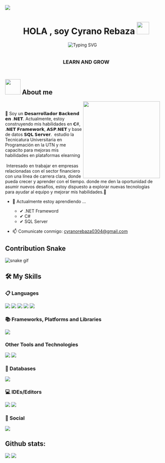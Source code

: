 
<!--horizontal divider(gradiant)-->
<img src="https://user-images.githubusercontent.com/73097560/115834477-dbab4500-a447-11eb-908a-139a6edaec5c.gif">

<!--h1 without bottom border-->
<div id="user-content-toc">
  <ul align="center">
    <summary><h1 align="center"><b>HOLA , soy Cyrano Rebaza </b><img src="https://media.giphy.com/media/hvRJCLFzcasrR4ia7z/giphy.gif" width="40"></h1></summary>
  </ul>
</div>

<p align="center">
  <img src="https://readme-typing-svg.demolab.com?font=Noto+Sans&weight=600&pause=1000&color=F76F0C&center=true&vCenter=true&width=435&lines=Backend+Developer.+%F0%9F%98%8D" alt="Typing SVG">
</p>


<!--h3 without bottom border-->
<div id="user-content-toc">
  <ul align="center">
    <summary><h3 style="display: inline-block">LEARN AND GROW</h3></summary>
  </ul>
</div>



## <picture><img src = "https://github.com/7oSkaaa/7oSkaaa/blob/main/Images/about_me.gif?raw=true" width = 50px></picture> About me

<picture> <img align="right" src="https://github.com/7oSkaaa/7oSkaaa/blob/main/Images/Right_Side.gif?raw=true" width = 250px></picture>

<br>

👋 Soy un 𝗗𝗲𝘀𝗮𝗿𝗿𝗼𝗹𝗹𝗮𝗱𝗼𝗿 𝗕𝗮𝗰𝗸𝗲𝗻𝗱 𝗲𝗻 .𝗡𝗘𝗧. Actualmente, estoy construyendo mis habilidades en 𝗖#, .𝗡𝗘𝗧 𝗙𝗿𝗮𝗺𝗲𝘄𝗼𝗿𝗸, 𝗔𝗦𝗣.𝗡𝗘𝗧 y base de datos 𝗦𝗤𝗟 𝗦𝗲𝗿𝘃𝗲𝗿.⁣
⁣
estudio la Tecnicatura Universitaria en Programación en la UTN y me capacito para mejoras mis habilidades en plataformas elearning⁣<br><br>
⁣
Interesado en trabajar en empresas relacionadas con el sector financiero con una línea de carrera clara, donde pueda crecer y aprender con el tiempo. donde me den la oportunidad de asumir nuevos desafíos, estoy dispuesto a explorar nuevas tecnologías para ayudar al equipo y mejorar mis habilidades.⁣🤝 

- 🌱 Actualmente estoy aprendiendo ...
  - ✔ .NET Frameword
  - ✔ C#
  - ✔ SQL Server<br>

- 📫 Comunicate conmigo: <a href="cyranorebaza0304@gmail.com">cyranorebaza0304@gmail.com</a>


## Contribution Snake 
![snake gif](https://github.com/null3000/null3000/blob/output/github-contribution-grid-snake.svg)

## 🛠️ My Skills

### 📋 Languages

<span> 
  <img src ="https://img.shields.io/badge/c%23-%23239120.svg?style=for-the-badge&logo=csharp&logoColor=white">
  <img src="https://img.shields.io/badge/c++-%2300599C.svg?style=for-the-badge&logo=c%2B%2B&logoColor=white">  
  <img src="https://img.shields.io/badge/javascript-%23323330.svg?style=for-the-badge&logo=javascript&logoColor=%23F7DF1E">  
  <img src="https://img.shields.io/badge/css3-%231572B6.svg?style=for-the-badge&logo=css3&logoColor=white">  
  <img src="https://img.shields.io/badge/html5-%23E34F26.svg?style=for-the-badge&logo=html5&logoColor=white">  


</span>

### 📚 Frameworks, Platforms and Libraries
<span> 
  <img src ="https://img.shields.io/badge/.NET-5C2D91?style=for-the-badge&logo=.net&logoColor=white"> 
</span>


<h3> Other Tools and Technologies </h3>

<span>
  <img src="https://img.shields.io/badge/Git-F05032?style=for-the-badge&logo=git&logoColor=white">
  <img src="https://img.shields.io/badge/Windows%20Terminal-%234D4D4D.svg?style=for-the-badge&logo=windows-terminal&logoColor=white">

</span>

### 💾 Databases

<span>
  <img src="https://img.shields.io/badge/Microsoft%20SQL%20Server-CC2927?style=for-the-badge&logo=microsoft%20sql%20server&logoColor=white">
</span>

### 💻 IDEs/Editors

<span>
  <img src="https://img.shields.io/badge/Visual%20Studio%20Code-0078d7.svg?style=for-the-badge&logo=visual-studio-code&logoColor=white">
  <img src="https://img.shields.io/badge/Visual%20Studio-5C2D91.svg?style=for-the-badge&logo=visual-studio&logoColor=white">
</span>

### 💬 Social

<a href="https://www.linkedin.com/in/cyranorebaza/">
  <img src="https://img.shields.io/badge/linkedin-%230077B5.svg?style=for-the-badge&logo=linkedin&logoColor=white">  
</a>

<h2>Github stats:</h2> 

[![](https://github-readme-stats.vercel.app/api?username=cyranoRebaza&show_icons=true&theme=tokyonight&hide_border=true&locale=en)](https://github.com/cyranoRebaza)
[![](https://github-readme-streak-stats.herokuapp.com/?user=Cyranorebaza&theme=material-palenight)](https://github.com/CyranoRebaza)
</div>
